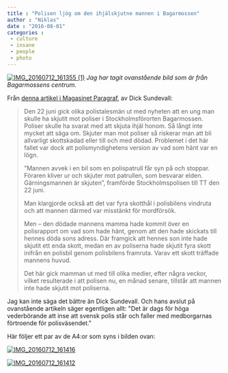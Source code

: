 ```yaml
---
title : "Polisen ljög om den ihjälskjutne mannen i Bagarmossen"
author : "Niklas"
date : "2016-08-01"
categories : 
 - culture
 - insane
 - people
 - photo
---
```


[![IMG_20160712_161355 (1)](https://niklasblog.com/wp-content/IMG_20160712_161355-1-1024x581.jpg)](https://niklasblog.com/wp-content/IMG_20160712_161355-1.jpg) _Jag har tagit ovanstående bild som är från Bagarmossens centrum._

Från [denna artikel i Magasinet Paragraf](https://www.magasinetparagraf.se/nyheter/kronikor/47802-nar-poliser-ljuger), av Dick Sundevall:

> Den 22 juni gick olika polistalesmän ut med nyheten att en ung man skulle ha skjutit mot poliser i Stockholmsförorten Bagarmossen. Poliser skulle ha svarat med att skjuta ihjäl honom. Så långt inte mycket att säga om. Skjuter man mot poliser så riskerar man att bli allvarligt skottskadad eller till och med dödad. Problemet i det här fallet var dock att polismyndighetens version av vad som hänt var en lögn.
> 
> ”Mannen avvek i en bil som en polispatrull får syn på och stoppar. Föraren kliver ur och skjuter mot patrullen, som besvarar elden. Gärningsmannen är skjuten”, framförde Stockholmspolisen till TT den 22 juni.
> 
> Man klargjorde också att det var fyra skotthål i polisbilens vindruta och att mannen därmed var misstänkt för mordförsök.
> 
> Men – den dödade mannens mamma hade kommit över en polisrapport om vad som hade hänt, genom att den hade skickats till hennes döda sons adress. Där framgick att hennes son inte hade skjutit ett enda skott, medan en av poliserna hade skjutit fyra skott inifrån en polisbil genom polisbilens framruta. Varav ett skott träffade mannens huvud.
> 
> Det här gick mamman ut med till olika medier, efter några veckor, vilket resulterade i att polisen nu, en månad senare, tillstår att mannen inte hade skjutit mot poliserna.

Jag kan inte säga det bättre än Dick Sundevall. Och hans avslut på ovanstående artikeln säger egentligen allt: "Det är dags för höga vederbörande att inse att svensk polis står och faller med medborgarnas förtroende för polisväsendet."

Här följer ett par av de A4:or som syns i bilden ovan:

[![IMG_20160712_161416](https://niklasblog.com/wp-content/IMG_20160712_161416.jpg)](https://niklasblog.com/wp-content/IMG_20160712_161416.jpg)

[![IMG_20160712_161412](https://niklasblog.com/wp-content/IMG_20160712_161412.jpg)](https://niklasblog.com/wp-content/IMG_20160712_161412.jpg)
